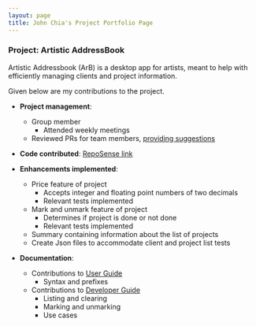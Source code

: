 ```yaml
---
layout: page
title: John Chia's Project Portfolio Page
---
```


### Project: Artistic AddressBook

Artistic Addressbook (ArB) is a desktop app for artists, meant to help with efficiently managing clients and project information.

Given below are my contributions to the project.

* **Project management**:
  * Group member
    * Attended weekly meetings
  * Reviewed PRs for team members, [providing suggestions](https://github.com/AY2223S2-CS2103T-T14-1/tp/pull/83#discussion_r1129502715)

* **Code contributed**: [RepoSense link](https://nus-cs2103-ay2223s2.github.io/tp-dashboard/?search=johnchiahk&breakdown=true&sort=groupTitle%20dsc&sortWithin=title&since=2023-02-17&timeframe=commit&mergegroup=&groupSelect=groupByRepos&checkedFileTypes=docs~functional-code~test-code~other)

* **Enhancements implemented**:
  * Price feature of project
    * Accepts integer and floating point numbers of two decimals
    * Relevant tests implemented
  * Mark and unmark feature of project
    * Determines if project is done or not done
    * Relevant tests implemented
  * Summary containing information about the list of projects
  * Create Json files to accommodate client and project list tests

* **Documentation**:
  * Contributions to [User Guide](https://ay2223s2-cs2103t-t14-1.github.io/tp/UserGuide.html)
    * Syntax and prefixes
  * Contributions to [Developer Guide](https://ay2223s2-cs2103t-t14-1.github.io/tp/DeveloperGuide.html)
    * Listing and clearing
    * Marking and unmarking
    * Use cases 
